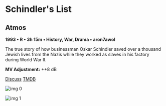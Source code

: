 # Schindler's List

## Atmos

**1993 • R • 3h 15m • History, War, Drama • aron7awol**

The true story of how businessman Oskar Schindler saved over a thousand Jewish lives from the Nazis while they worked as slaves in his factory during World War II.

**MV Adjustment:** ++8 dB

[Discuss](https://www.avsforum.com/threads/bass-eq-for-filtered-movies.2995212/post-57283132)  [TMDB](424)

![img 0](https://i.imgur.com/cuTsdZq.jpg)

![img 1](https://i.imgur.com/0soOZ5i.png)

